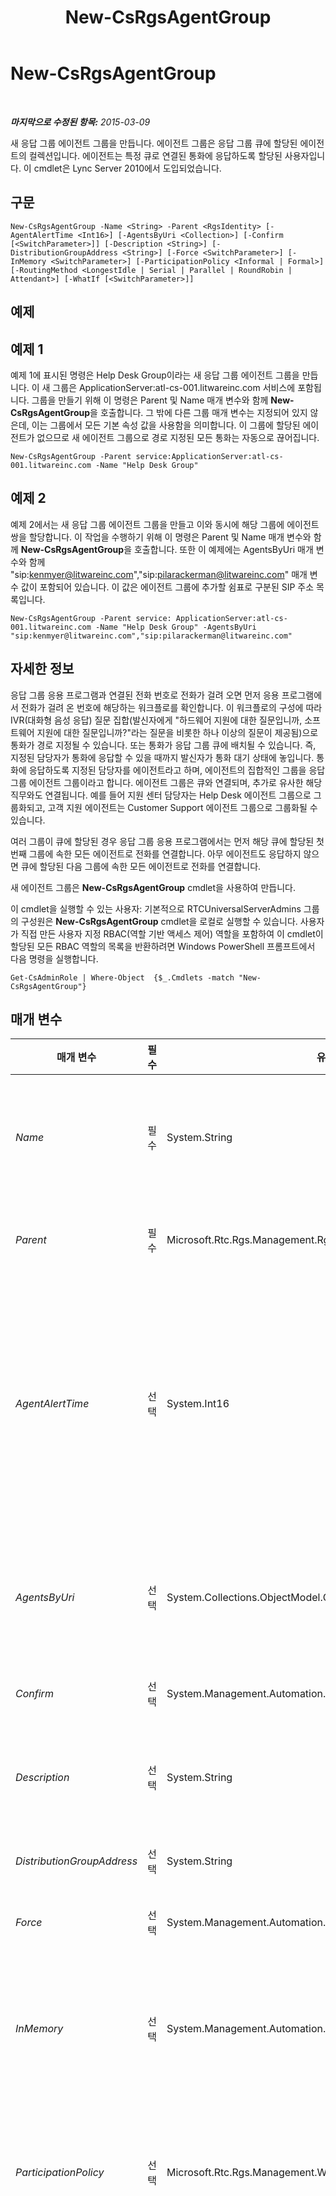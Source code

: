 ﻿---
title: New-CsRgsAgentGroup
TOCTitle: New-CsRgsAgentGroup
ms:assetid: faaf46f9-1063-4d64-a36f-872e657cd869
ms:mtpsurl: https://technet.microsoft.com/ko-kr/library/Gg413065(v=OCS.15)
ms:contentKeyID: 49305616
ms.date: 08/24/2015
mtps_version: v=OCS.15
ms.translationtype: HT
---

# New-CsRgsAgentGroup

 

_**마지막으로 수정된 항목:** 2015-03-09_

새 응답 그룹 에이전트 그룹을 만듭니다. 에이전트 그룹은 응답 그룹 큐에 할당된 에이전트의 컬렉션입니다. 에이전트는 특정 큐로 연결된 통화에 응답하도록 할당된 사용자입니다. 이 cmdlet은 Lync Server 2010에서 도입되었습니다.

## 구문

    New-CsRgsAgentGroup -Name <String> -Parent <RgsIdentity> [-AgentAlertTime <Int16>] [-AgentsByUri <Collection>] [-Confirm [<SwitchParameter>]] [-Description <String>] [-DistributionGroupAddress <String>] [-Force <SwitchParameter>] [-InMemory <SwitchParameter>] [-ParticipationPolicy <Informal | Formal>] [-RoutingMethod <LongestIdle | Serial | Parallel | RoundRobin | Attendant>] [-WhatIf [<SwitchParameter>]]

## 예제

## 예제 1

예제 1에 표시된 명령은 Help Desk Group이라는 새 응답 그룹 에이전트 그룹을 만듭니다. 이 새 그룹은 ApplicationServer:atl-cs-001.litwareinc.com 서비스에 포함됩니다. 그룹을 만들기 위해 이 명령은 Parent 및 Name 매개 변수와 함께 **New-CsRgsAgentGroup**을 호출합니다. 그 밖에 다른 그룹 매개 변수는 지정되어 있지 않은데, 이는 그룹에서 모든 기본 속성 값을 사용함을 의미합니다. 이 그룹에 할당된 에이전트가 없으므로 새 에이전트 그룹으로 경로 지정된 모든 통화는 자동으로 끊어집니다.

    New-CsRgsAgentGroup -Parent service:ApplicationServer:atl-cs-001.litwareinc.com -Name "Help Desk Group"

## 예제 2

예제 2에서는 새 응답 그룹 에이전트 그룹을 만들고 이와 동시에 해당 그룹에 에이전트 쌍을 할당합니다. 이 작업을 수행하기 위해 이 명령은 Parent 및 Name 매개 변수와 함께 **New-CsRgsAgentGroup**을 호출합니다. 또한 이 예제에는 AgentsByUri 매개 변수와 함께 "sip:kenmyer@litwareinc.com","sip:pilarackerman@litwareinc.com" 매개 변수 값이 포함되어 있습니다. 이 값은 에이전트 그룹에 추가할 쉼표로 구분된 SIP 주소 목록입니다.

    New-CsRgsAgentGroup -Parent service: ApplicationServer:atl-cs-001.litwareinc.com -Name "Help Desk Group" -AgentsByUri "sip:kenmyer@litwareinc.com","sip:pilarackerman@litwareinc.com"

## 자세한 정보

응답 그룹 응용 프로그램과 연결된 전화 번호로 전화가 걸려 오면 먼저 응용 프로그램에서 전화가 걸려 온 번호에 해당하는 워크플로를 확인합니다. 이 워크플로의 구성에 따라 IVR(대화형 음성 응답) 질문 집합(발신자에게 "하드웨어 지원에 대한 질문입니까, 소프트웨어 지원에 대한 질문입니까?"라는 질문을 비롯한 하나 이상의 질문이 제공됨)으로 통화가 경로 지정될 수 있습니다. 또는 통화가 응답 그룹 큐에 배치될 수 있습니다. 즉, 지정된 담당자가 통화에 응답할 수 있을 때까지 발신자가 통화 대기 상태에 놓입니다. 통화에 응답하도록 지정된 담당자를 에이전트라고 하며, 에이전트의 집합적인 그룹을 응답 그룹 에이전트 그룹이라고 합니다. 에이전트 그룹은 큐와 연결되며, 추가로 유사한 해당 직무와도 연결됩니다. 예를 들어 지원 센터 담당자는 Help Desk 에이전트 그룹으로 그룹화되고, 고객 지원 에이전트는 Customer Support 에이전트 그룹으로 그룹화될 수 있습니다.

여러 그룹이 큐에 할당된 경우 응답 그룹 응용 프로그램에서는 먼저 해당 큐에 할당된 첫 번째 그룹에 속한 모든 에이전트로 전화를 연결합니다. 아무 에이전트도 응답하지 않으면 큐에 할당된 다음 그룹에 속한 모든 에이전트로 전화를 연결합니다.

새 에이전트 그룹은 **New-CsRgsAgentGroup** cmdlet을 사용하여 만듭니다.

이 cmdlet을 실행할 수 있는 사용자: 기본적으로 RTCUniversalServerAdmins 그룹의 구성원은 **New-CsRgsAgentGroup** cmdlet을 로컬로 실행할 수 있습니다. 사용자가 직접 만든 사용자 지정 RBAC(역할 기반 액세스 제어) 역할을 포함하여 이 cmdlet이 할당된 모든 RBAC 역할의 목록을 반환하려면 Windows PowerShell 프롬프트에서 다음 명령을 실행합니다.

    Get-CsAdminRole | Where-Object  {$_.Cmdlets -match "New-CsRgsAgentGroup"}

## 매개 변수


<table>
<colgroup>
<col style="width: 25%" />
<col style="width: 25%" />
<col style="width: 25%" />
<col style="width: 25%" />
</colgroup>
<thead>
<tr class="header">
<th>매개 변수</th>
<th>필수</th>
<th>유형</th>
<th>설명</th>
</tr>
</thead>
<tbody>
<tr class="odd">
<td><p><em>Name</em></p></td>
<td><p>필수</p></td>
<td><p>System.String</p></td>
<td><p>에이전트 그룹에 할당할 고유 이름입니다. Parent 속성과 Name 속성을 조합하면 에이전트 그룹의 GUID(Globally Unique Identifier)를 참조하지 않고도 에이전트 그룹을 고유하게 식별할 수 있습니다.</p></td>
</tr>
<tr class="even">
<td><p><em>Parent</em></p></td>
<td><p>필수</p></td>
<td><p>Microsoft.Rtc.Rgs.Management.RgsIdentity</p></td>
<td><p>새 에이전트 그룹을 호스트할 서비스입니다(예: -Parent &quot;service:ApplicationServer:atl-cs-001.litwareinc.com&quot;).</p></td>
</tr>
<tr class="odd">
<td><p><em>AgentAlertTime</em></p></td>
<td><p>선택</p></td>
<td><p>System.Int16</p></td>
<td><p>통화가 다음 에이전트로 자동으로 경로 지정될 때까지 응답하지 않은 상태로 유지될 수 있는 시간(초)을 나타냅니다. AgentAlertTime은 10초에서 600초(10분) 사이의 정수 값으로 설정할 수 있습니다(끝의 두 값 포함). 기본값은 20초입니다. <strong>참고:</strong> 에이전트 알림 시간 설정은 180초를 초과할 수 없으며, 180초를 초과할 경우 클라이언트 응용 프로그램에서는 SIP 트랜잭션 타이머가 해당 최대 대기 시간에 도달했기 때문에 통화를 거부하게 됩니다. 이를 방지하려면 알림 시간 값을 180초 미만으로 설정합니다.</p></td>
</tr>
<tr class="even">
<td><p><em>AgentsByUri</em></p></td>
<td><p>선택</p></td>
<td><p>System.Collections.ObjectModel.Collection</p></td>
<td><p>에이전트 그룹에 개별적으로 에이전트를 추가하는 데 사용됩니다. 새 에이전트는 해당 SIP 주소로 식별됩니다.</p>
<p>Enterprise Voice를 사용하도록 설정된 사용자만 선택할 수 있습니다.</p></td>
</tr>
<tr class="odd">
<td><p><em>Confirm</em></p></td>
<td><p>선택</p></td>
<td><p>System.Management.Automation.SwitchParameter</p></td>
<td><p>명령을 실행하기 전에 확인 메시지를 표시합니다.</p></td>
</tr>
<tr class="even">
<td><p><em>Description</em></p></td>
<td><p>선택</p></td>
<td><p>System.String</p></td>
<td><p>관리자가 에이전트 그룹에 대한 추가 설명 정보를 제공하는 데 사용됩니다. 예를 들어 Description은 그룹에서 예정된 전화 통화를 받지 못한 경우에 연락할 사람에 대한 정보를 포함할 수 있습니다.</p></td>
</tr>
<tr class="odd">
<td><p><em>DistributionGroupAddress</em></p></td>
<td><p>선택</p></td>
<td><p>System.String</p></td>
<td><p>메일 그룹의 모든 구성원을 에이전트 그룹에 추가하는 데 사용됩니다.</p></td>
</tr>
<tr class="even">
<td><p><em>Force</em></p></td>
<td><p>선택</p></td>
<td><p>System.Management.Automation.SwitchParameter</p></td>
<td><p>명령을 실행할 때 발생할 수 있는 심각하지 않은 오류 메시지를 표시하지 않습니다.</p></td>
</tr>
<tr class="odd">
<td><p><em>InMemory</em></p></td>
<td><p>선택</p></td>
<td><p>System.Management.Automation.SwitchParameter</p></td>
<td><p>개체를 실제로 영구 변경 사항으로 커밋하지 않고 개체 참조를 만듭니다. 이 매개 변수와 함께 호출된 이 cmdlet의 결과를 변수로 할당하면 개체 참조의 속성을 변경한 후 이 cmdlet과 일치하는 Set- cmdlet을 호출하여 해당 변경 사항을 커밋할 수 있습니다.</p></td>
</tr>
<tr class="even">
<td><p><em>ParticipationPolicy</em></p></td>
<td><p>선택</p></td>
<td><p>Microsoft.Rtc.Rgs.Management.WritableSettings.ParticipationPolicy</p></td>
<td><p>에이전트가 그룹에 예정된 전화 통화를 받기 위해 시스템에 공식적으로 로그온해야 하는지 여부를 나타냅니다. ParticipationPolicy가 Informal(기본값)로 설정된 경우에는 로그인이 필요하지 않고, Formal로 설정된 경우에는 로그인이 필요합니다.</p></td>
</tr>
<tr class="odd">
<td><p><em>RoutingMethod</em></p></td>
<td><p>선택</p></td>
<td><p>Microsoft.Rtc.Rgs.Management.WritableSettings.RoutingMethod</p></td>
<td><p>새 통화를 에이전트로 경로 지정하는 데 사용되는 방법을 지정합니다. RoutingMethod는 다음 값 중 하나로 설정해야 합니다.</p>
<p>LongestIdle - 오랜 시간 동안 유휴 상태였던 에이전트(즉, Lync 작업에 참여하지 않은 에이전트)로 통화가 경로 지정됩니다.</p>
<p>RoundRobin – 통화가 목록의 다음 에이전트로 경로 지정됩니다.</p>
<p>Serial - 통화가 항상 목록의 첫 번째 에이전트로 경로 지정되며, 이 에이전트가 응답할 수 없거나 할당된 시간 내에 응답하지 않은 경우에만 다른 에이전트로 경로 지정됩니다.</p>
<p>Parallel - 현재 상태가 통화 중이거나 응답할 수 없음을 나타내는 에이전트를 제외하고, 통화가 모든 에이전트로 동시에 경로 지정됩니다.</p>
<p>Attendant – 현재 상태가 통화 중이거나 응답할 수 없음을 나타내는 에이전트를 포함하여 통화가 모든 에이전트로 동시에 경로 지정됩니다. 단, 자신의 현재 상태를 방해 금지로 설정한 에이전트는 제외됩니다.</p>
<p>기본 경로 지정 방법은 Parallel입니다.</p></td>
</tr>
<tr class="even">
<td><p><em>WhatIf</em></p></td>
<td><p>선택</p></td>
<td><p>System.Management.Automation.SwitchParameter</p></td>
<td><p>명령을 실제로 실행하지 않고도 명령이 실행될 경우 발생할 수 있는 현상을 설명합니다.</p></td>
</tr>
</tbody>
</table>


## 입력 형식

없음. **New-CsRgsAgentGroup**은 파이프라인된 입력을 허용하지 않습니다.

## 반환 형식

**New-CsRgsAgentGroup**은 Microsoft.Rtc.Rgs.Management.WritableSettings.AgentGroup 개체의 새 인스턴스를 만듭니다.

## 참고 항목

#### 기타 리소스

[Get-CsRgsAgentGroup](get-csrgsagentgroup.md)  
[Remove-CsRgsAgentGroup](remove-csrgsagentgroup.md)  
[Set-CsRgsAgentGroup](set-csrgsagentgroup.md)

